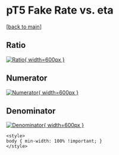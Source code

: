 # pT5 Fake Rate vs. eta

[[back to main](./)]



## Ratio

[![Ratio](../mtv/var/pT5_fakerate_eta.png){ width=600px }](../mtv/var/pT5_fakerate_eta.pdf)

## Numerator

[![Numerator](../mtv/num/pT5_fakerate_eta_num0.png){ width=600px }](../mtv/num/pT5_fakerate_eta_num0.pdf)

## Denominator

[![Denominator](../mtv/den/pT5_fakerate_eta_den.png){ width=600px }](../mtv/den/pT5_fakerate_eta_den.pdf)


``` {=html}
<style>
body { min-width: 100% !important; }
</style>
```
